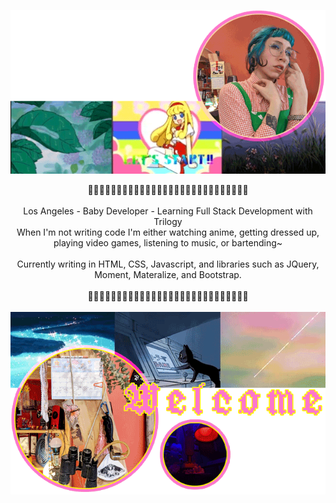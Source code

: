 
<p align="center">
<img align="center" src="https://raw.githubusercontent.com/cat-lin-morgan/cat-lin-morgan/master/assets/catheadbottombanner.gif" alt="This is the bottom banner and portrait of Cat">
<br/><br/>
🌷🌷🌷🌷🌷🌷🌷🌷🌷🌷🌷🌷🌷🌷🌷🌷🌷🌷🌷🌷🌷🌷🌷🌷🌷🌷🌷🌷
<br/><br/>
Los Angeles - Baby Developer - Learning Full Stack Development with Trilogy
<br/>
When I'm not writing code I'm either watching anime, getting dressed up, playing video games, listening to music, or bartending~
<br/><br/>
Currently writing in HTML, CSS, Javascript, and libraries such as JQuery, Moment, Materalize, and Bootstrap.
<br/><br/>
🌷🌷🌷🌷🌷🌷🌷🌷🌷🌷🌷🌷🌷🌷🌷🌷🌷🌷🌷🌷🌷🌷🌷🌷🌷🌷🌷🌷
<br/><br/>
<img align="center" src="https://raw.githubusercontent.com/cat-lin-morgan/cat-lin-morgan/master/assets/welcomebanner2.gif" alt="Welcome banner"/>
<br/><br/>
</p>

